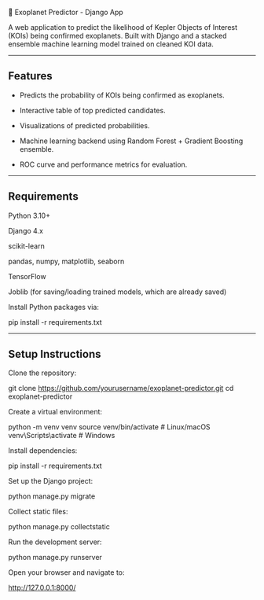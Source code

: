 🌌 Exoplanet Predictor - Django App

A web application to predict the likelihood of Kepler Objects of Interest (KOIs) being confirmed exoplanets. Built with Django and a stacked ensemble machine learning model trained on cleaned KOI data.

--------------------------------------------
Features
--------------------------------------------

- Predicts the probability of KOIs being confirmed as exoplanets.

- Interactive table of top predicted candidates.

- Visualizations of predicted probabilities.

- Machine learning backend using Random Forest + Gradient Boosting ensemble.

- ROC curve and performance metrics for evaluation.

--------------------------------------------
Requirements
--------------------------------------------

Python 3.10+

Django 4.x

scikit-learn

pandas, numpy, matplotlib, seaborn

TensorFlow 

Joblib (for saving/loading trained models, which are already saved)

Install Python packages via:

pip install -r requirements.txt


--------------------------------------------
Setup Instructions
--------------------------------------------

Clone the repository:

git clone https://github.com/yourusername/exoplanet-predictor.git
cd exoplanet-predictor


Create a virtual environment:

python -m venv venv
source venv/bin/activate   # Linux/macOS
venv\Scripts\activate      # Windows


Install dependencies:

pip install -r requirements.txt


Set up the Django project:

python manage.py migrate


Collect static files:

python manage.py collectstatic


Run the development server:

python manage.py runserver


Open your browser and navigate to:

http://127.0.0.1:8000/
